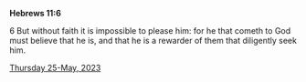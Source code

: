 **Hebrews 11:6**

6 But without faith it is impossible to please him: for he that cometh to God must believe that he is, and that he is a rewarder of them that diligently seek him.

[Thursday 25-May, 2023](https://t.me/s/daily_scripture)
